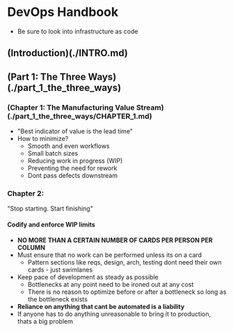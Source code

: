 # DevOps Handbook

* Be sure to look into infrastructure as code

## (Introduction)(./INTRO.md)

## (Part 1: The Three Ways)(./part_1_the_three_ways)

### (Chapter 1: The Manufacturing Value Stream)(./part_1_the_three_ways/CHAPTER_1.md)

* "Best indicator of value is the lead time"
* How to minimize?
  * Smooth and even workflows
  * Small batch sizes
  * Reducing work in progress (WIP)
  * Preventing the need for rework
  * Dont pass defects downstream

### Chapter 2:

"Stop starting. Start finishing"

#### Codify and enforce WIP limits

* **NO MORE THAN A CERTAIN NUMBER OF CARDS PER PERSON PER COLUMN**
* Must ensure that no work can be performed unless its on a card
  * Pattern sections like reqs, design, arch, testing dont need their own cards - just swimlanes
* Keep pace of development as steady as possible
  * Bottlenecks at any point need to be ironed out at any cost
  * There is no reason to optimize before or after a bottleneck so long as the bottleneck exists
* **Reliance on anything that cant be automated is a liability**
* If anyone has to do anything unreasonable to bring it to production, thats a big problem
